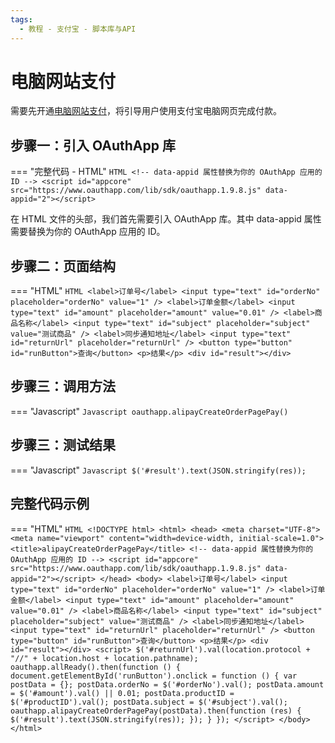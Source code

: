 ```yaml
---
tags:
  - 教程 - 支付宝 - 脚本库与API
---
```


# 电脑网站支付

需要先开通[电脑网站支付](https://b.alipay.com/page/ar-center/merchant-sign/form?productCode=I1011000100000000005)，将引导用户使用支付宝电脑网页完成付款。


## 步骤一：引入 OAuthApp 库
=== "完整代码 - HTML"
    ```HTML
    <!-- data-appid 属性替换为你的 OAuthApp 应用的 ID -->
    <script id="appcore" src="https://www.oauthapp.com/lib/sdk/oauthapp.1.9.8.js" data-appid="2"></script>
    ```

在 HTML 文件的头部，我们首先需要引入 OAuthApp 库。其中 data-appid 属性需要替换为你的 OAuthApp 应用的 ID。


## 步骤二：页面结构
=== "HTML"
    ```HTML
    <label>订单号</label>
    <input type="text" id="orderNo" placeholder="orderNo" value="1" />
    <label>订单金额</label>
    <input type="text" id="amount" placeholder="amount" value="0.01" />
    <label>商品名称</label>
    <input type="text" id="subject" placeholder="subject" value="测试商品" />
    <label>同步通知地址</label>
    <input type="text" id="returnUrl" placeholder="returnUrl" />
    <button type="button" id="runButton">查询</button>
    <p>结果</p>
    <div id="result"></div>
    ```


## 步骤三：调用方法

=== "Javascript"
    ```Javascript
    oauthapp.alipayCreateOrderPagePay()
    ```



## 步骤三：测试结果

=== "Javascript"
    ```Javascript
    $('#result').text(JSON.stringify(res));
    ```




## 完整代码示例

=== "HTML"
    ```HTML
    <!DOCTYPE html>
    <html>
    <head>
        <meta charset="UTF-8">
        <meta name="viewport" content="width=device-width, initial-scale=1.0">
        <title>alipayCreateOrderPagePay</title>
        <!-- data-appid 属性替换为你的 OAuthApp 应用的 ID -->
        <script id="appcore" src="https://www.oauthapp.com/lib/sdk/oauthapp.1.9.8.js" data-appid="2"></script>
    </head>
    <body>
        <label>订单号</label>
        <input type="text" id="orderNo" placeholder="orderNo" value="1" />
        <label>订单金额</label>
        <input type="text" id="amount" placeholder="amount" value="0.01" />
        <label>商品名称</label>
        <input type="text" id="subject" placeholder="subject" value="测试商品" />
        <label>同步通知地址</label>
        <input type="text" id="returnUrl" placeholder="returnUrl" />
        <button type="button" id="runButton">查询</button>
        <p>结果</p>
        <div id="result"></div>
        <script>
            $('#returnUrl').val(location.protocol + "//" + location.host + location.pathname);
            oauthapp.allReady().then(function () {    
                document.getElementById('runButton').onclick = function () {
                    var postData = {};
                    postData.orderNo = $('#orderNo').val();
                    postData.amount = $('#amount').val() || 0.01;
                    postData.productID = $('#productID').val();
                    postData.subject = $('#subject').val();
                    oauthapp.alipayCreateOrderPagePay(postData).then(function (res) {
                        $('#result').text(JSON.stringify(res));
                    });
                }
            });
        </script>
    </body>
    </html>
    ```

